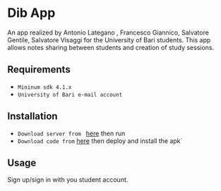 # Dib App
An app realized by Antonio Lategano , Francesco Giannico, Salvatore Gentile, Salvatore Visaggi for the University of Bari students. 
This app allows notes sharing between students and creation of study sessions.

## Requirements
* `Mininum sdk 4.1.x`
* `University of Bari e-mail account`

## Installation
* `Download server from ` [here](https://github.com/v-salvo/dibapp) then run
* `Download code from` [here](https://github.com/v-salvo/dibapp) then deploy and install the apk`

## Usage
Sign up/sign in with you student account. 



